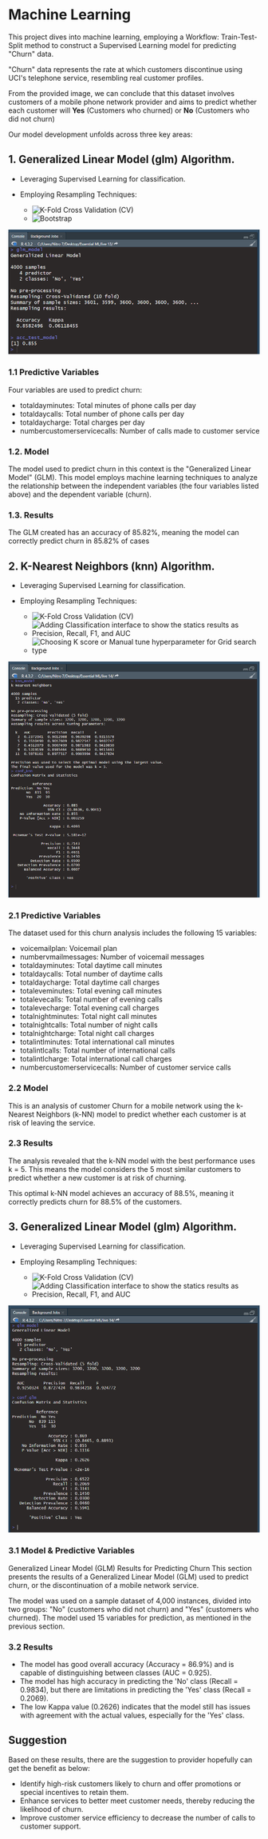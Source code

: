 # Machine Learning

This project dives into machine learning, employing a Workflow: Train-Test-Split method to construct a Supervised Learning model for predicting "Churn" data. 

"Churn" data represents the rate at which customers discontinue using UCI's telephone service, resembling real customer profiles.

From the provided image, we can conclude that this dataset involves customers of a mobile phone network provider and aims to predict whether each customer will **Yes** (Customers who churned) or **No** (Customers who did not churn)

Our model development unfolds across three key areas:

## 1. Generalized Linear Model (glm) Algorithm.
- Leveraging Supervised Learning for classification.
- Employing Resampling Techniques:
  
   - ![K-Fold Cross Validation (CV)](https://img.shields.io/badge/K--Fold%20Cross%20Validation%20(CV)%20-%20%236886b4?style=flat)
   - ![Bootstrap](https://img.shields.io/badge/Bootstrap%20-%20%233f4f68?style=flat)

![Alt text](https://github.com/Cloudlightt/Data-Science-Bootcamp09/blob/main/07_Machine%20Learning/Homework_part1.png?raw=true)


### 1.1 Predictive Variables
Four variables are used to predict churn:

- totaldayminutes: Total minutes of phone calls per day
- totaldaycalls: Total number of phone calls per day
- totaldaycharge: Total charges per day
- numbercustomerservicecalls: Number of calls made to customer service

### 1.2. Model
The model used to predict churn in this context is the "Generalized Linear Model" (GLM). This model employs machine learning techniques to analyze the relationship between the independent variables (the four variables listed above) and the dependent variable (churn).

### 1.3. Results
The GLM created has an accuracy of 85.82%, meaning the model can correctly predict churn in 85.82% of cases


## 2. K-Nearest Neighbors (knn) Algorithm.
- Leveraging Supervised Learning for classification.
- Employing Resampling Techniques:
  
  - ![K-Fold Cross Validation (CV)](https://img.shields.io/badge/K--Fold%20Cross%20Validation%20(CV)%20-%20%236886b4?style=flat)
  - ![Adding Classification interface to show the statics results as Precision, Recall, F1, and AUC](https://img.shields.io/badge/Adding%20Classification%20interface%20to%20show%20the%20statics%20results%20as%20Precision%2C%20Recall%2C%20F1%2C%20and%20AUC%20-%20%233f4f68?style=flat)
  - ![Choosing K score or Manual tune hyperparameter for Grid search type](https://img.shields.io/badge/Choosing%20K%20score%20or%20Manual%20tune%20hyperparameter%20for%20Grid%20search%20type.%20-%20%23878988?style=flat)

![Alt text](https://github.com/Cloudlightt/Data-Science-Bootcamp09/blob/main/07_Machine%20Learning/Homework_patr2_knn_model.png?raw=true)

### 2.1 Predictive Variables

The dataset used for this churn analysis includes the following 15 variables:

- voicemailplan: Voicemail plan
- numbervmailmessages: Number of voicemail messages
- totaldayminutes: Total daytime call minutes
- totaldaycalls: Total number of daytime calls
- totaldaycharge: Total daytime call charges
- totaleveminutes: Total evening call minutes
- totalevecalls: Total number of evening calls
- totalevecharge: Total evening call charges
- totalnightminutes: Total night call minutes
- totalnightcalls: Total number of night calls
- totalnightcharge: Total night call charges
- totalintlminutes: Total international call minutes
- totalintlcalls: Total number of international calls
- totalintlcharge: Total international call charges
- numbercustomerservicecalls: Number of customer service calls

### 2.2 Model 

This is an analysis of customer Churn for a mobile network using the k-Nearest Neighbors (k-NN) model to predict whether each customer is at risk of leaving the service. 

### 2.3 Results
The analysis revealed that the k-NN model with the best performance uses k = 5. This means the model considers the 5 most similar customers to predict whether a new customer is at risk of churning.

This optimal k-NN model achieves an accuracy of 88.5%, meaning it correctly predicts churn for 88.5% of the customers.



## 3. Generalized Linear Model (glm) Algorithm.
- Leveraging Supervised Learning for classification.
- Employing Resampling Techniques:
  
  - ![K-Fold Cross Validation (CV)](https://img.shields.io/badge/K--Fold%20Cross%20Validation%20(CV)%20-%20%236886b4?style=flat)
  - ![Adding Classification interface to show the statics results as Precision, Recall, F1, and AUC](https://img.shields.io/badge/Adding%20Classification%20interface%20to%20show%20the%20statics%20results%20as%20Precision%2C%20Recall%2C%20F1%2C%20and%20AUC%20-%20%233f4f68?style=flat)
 
![Alt text](https://github.com/Cloudlightt/Data-Science-Bootcamp09/blob/main/07_Machine%20Learning/Homework_patr2.1_glm_model.png?raw=true)

### 3.1  Model & Predictive Variables
Generalized Linear Model (GLM) Results for Predicting Churn
This section presents the results of a Generalized Linear Model (GLM) used to predict churn, or the discontinuation of a mobile network service.

The model was used on a sample dataset of 4,000 instances, divided into two groups: "No" (customers who did not churn) and "Yes" (customers who churned). The model used 15 variables for prediction, as mentioned in the previous section.

### 3.2 Results

- The model has good overall accuracy (Accuracy = 86.9%) and is capable of distinguishing between classes (AUC = 0.925).
- The model has high accuracy in predicting the 'No' class (Recall = 0.9834), but there are limitations in predicting the 'Yes' class (Recall = 0.2069).
- The low Kappa value (0.2626) indicates that the model still has issues with agreement with the actual values, especially for the 'Yes' class.


## Suggestion
Based on these results, there are the suggestion to provider hopefully can get the benefit as below:
- Identify high-risk customers likely to churn and offer promotions or special incentives to retain them.
- Enhance services to better meet customer needs, thereby reducing the likelihood of churn.
- Improve customer service efficiency to decrease the number of calls to customer support.

